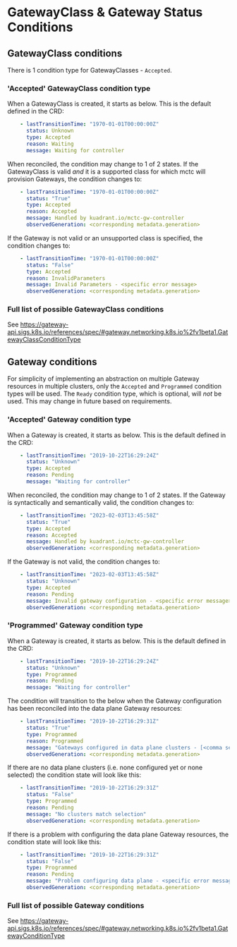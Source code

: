 # GatewayClass & Gateway Status Conditions

## GatewayClass conditions

There is 1 condition type for GatewayClasses -  `Accepted`.

### 'Accepted' GatewayClass condition type

When a GatewayClass is created, it starts as below. This is the default defined in the CRD:

```yaml
    - lastTransitionTime: "1970-01-01T00:00:00Z"
      status: Unknown
      type: Accepted
      reason: Waiting
      message: Waiting for controller
```

When reconciled, the condition may change to 1 of 2 states.
If the GatewayClass is valid *and* it is a supported class for which mctc will provision Gateways, the condition changes to:

```yaml
    - lastTransitionTime: "1970-01-01T00:00:00Z"
      status: "True"
      type: Accepted
      reason: Accepted
      message: Handled by kuadrant.io/mctc-gw-controller
      observedGeneration: <corresponding metadata.generation>
```

If the Gateway is not valid or an unsupported class is specified, the condition changes to:

```yaml
    - lastTransitionTime: "1970-01-01T00:00:00Z"
      status: "False"
      type: Accepted
      reason: InvalidParameters
      message: Invalid Parameters - <specific error message>
      observedGeneration: <corresponding metadata.generation>
```

### Full list of possible GatewayClass conditions

See https://gateway-api.sigs.k8s.io/references/spec/#gateway.networking.k8s.io%2fv1beta1.GatewayClassConditionType

## Gateway conditions

For simplicity of implementing an abstraction on multiple Gateway resources in multiple clusters, only the `Accepted` and `Programmed` condition types will be used.
The `Ready` condition type, which is optional, will *not* be used.
This may change in future based on requirements.

### 'Accepted' Gateway condition type

When a Gateway is created, it starts as below. This is the default defined in the CRD:

```yaml
    - lastTransitionTime: "2019-10-22T16:29:24Z"
      status: "Unknown"
      type: Accepted
      reason: Pending
      message: "Waiting for controller"
```

When reconciled, the condition may change to 1 of 2 states.
If the Gateway is syntactically and semantically valid, the condition changes to:

```yaml
    - lastTransitionTime: "2023-02-03T13:45:58Z"
      status: "True"
      type: Accepted
      reason: Accepted
      message: Handled by kuadrant.io/mctc-gw-controller
      observedGeneration: <corresponding metadata.generation>
```

If the Gateway is not valid, the condition changes to:

```yaml
    - lastTransitionTime: "2023-02-03T13:45:58Z"
      status: "Unknown"
      type: Accepted
      reason: Pending
      message: Invalid gateway configuration - <specific error message>
      observedGeneration: <corresponding metadata.generation>
```

### 'Programmed' Gateway condition type

When a Gateway is created, it starts as below. This is the default defined in the CRD:

```yaml
    - lastTransitionTime: "2019-10-22T16:29:24Z"
      status: "Unknown"
      type: Programmed
      reason: Pending
      message: "Waiting for controller"
```

The condition will transition to the below when the Gateway configuration has been reconciled into the data plane Gateway resources:

```yaml
    - lastTransitionTime: "2019-10-22T16:29:31Z"
      status: "True"
      type: Programmed
      reason: Programmed
      message: "Gateways configured in data plane clusters - [<comma separated list of cluster names>]"
      observedGeneration: <corresponding metadata.generation>
```

If there are no data plane clusters (i.e. none configured yet or none selected) the condition state will look like this:

```yaml
    - lastTransitionTime: "2019-10-22T16:29:31Z"
      status: "False"
      type: Programmed
      reason: Pending
      message: "No clusters match selection"
      observedGeneration: <corresponding metadata.generation>
```

If there is a problem with configuring the data plane Gateway resources, the condition state will look like this:

```yaml
    - lastTransitionTime: "2019-10-22T16:29:31Z"
      status: "False"
      type: Programmed
      reason: Pending
      message: "Problem configuring data plane - <specific error message>"
      observedGeneration: <corresponding metadata.generation>
```

### Full list of possible Gateway conditions

See https://gateway-api.sigs.k8s.io/references/spec/#gateway.networking.k8s.io%2fv1beta1.GatewayConditionType